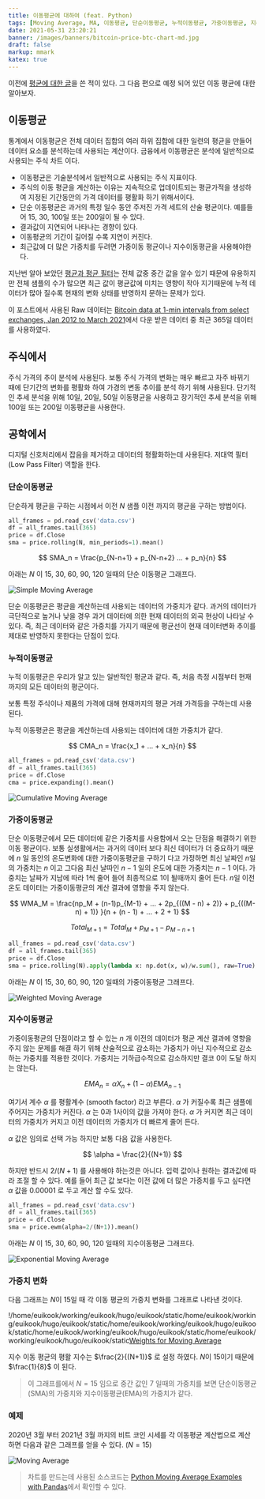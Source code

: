 ```yaml
---
title: 이동평균에 대하여 (feat. Python)
tags: [Moving Average, MA, 이동평균, 단순이동평균, 누적이동평균, 가중이동평균, 지수이동평균, Python, Pandas,]
date: 2021-05-31 23:20:21
banner: /images/banners/bitcoin-price-btc-chart-md.jpg
draft: false
markup: mmark
katex: true
---
```


이전에 [평균에 대한 글](/posts/average-and-average-filter)을 쓴 적이 있다. 그 다음 편으로 예정 되어 있던 이동 평균에 대한 알아보자.

## 이동평균

통계에서 이동평균은 전체 데이터 집합의 여러 하위 집합에 대한 일련의 평균을 만들어 데이터 요소를 분석하는데 사용되는 계산이다. 금융에서 이동평균은 분석에 일반적으로 사용되는 주식 차트 이다.

* 이동평균은 기술분석에서 일반적으로 사용되는 주식 지표이다.
* 주식의 이동 평균을 계산하는 이유는 지속적으로 업데이트되는 평균가적을 생성하여 지정된 기간동안의 가격 데이터를 평활화 하기 위해서이다.
* 단순 이동평균은 과거의 특정 일수 동안 주저진 가격 세트의 산술 평균이다. 예를들어 15, 30, 100일 또는 200일이 될 수 있다.
* 결과값이 지연되어 나타나는 경향이 있다.
* 이동평균의 기간이 길어질 수록 지연이 커진다.
* 최근값에 더 많은 가중치를 두려면 가중이동 평균이나 지수이동평균을 사용해야한다.

지난번 알아 보았던 [평균과 평균 필터](/posts/average-and-average-filter)는 전체 값중 중간 값을 알수 있기 때문에 유용하지만 전체 샘플의 수가 많으면 최근 값이 평균값에 미치는 영향이 작아 지기때문에 누적 데이터가 많아 질수록 현재의 변화 상태를 반영하지 문하는 문제가 있다.

이 포스트에서 사용된 Raw 데이터는 [Bitcoin data at 1-min intervals from select exchanges, Jan 2012 to March 2021](https://www.kaggle.com/mczielinski/bitcoin-historical-data)에서 다운 받은 데이터 중 최근 365일 데이터를 사용하였다.

<!--more-->

## 주식에서

주식 가격의 추이 분석에 사용된다. 보통 주식 가격의 변화는 매우 빠르고 자주 바뀌기 때에  단기간의 변화를 평활화 하여 가경의 변동 추이를 분석 하기 위해 사용된다. 단기적인 추세 분석을 위해 10일, 20일, 50일 이동평균을 사용하고 장기적인 추세 분석을 위해 100일 또는 200일 이동평균을 사용한다. 

## 공학에서

디지털 신호처리에서 잡음을 제거하고 데이터의 평활화하는데 사용된다. 저대역 필터(Low Pass Filter) 역할을 한다.

### 단순이동평균

단순하게 평균을 구하는 시점에서 이전 $N$ 샘플 이전 까지의 평균을 구하는 방법이다.

```python
all_frames = pd.read_csv('data.csv')
df = all_frames.tail(365)
price = df.Close
sma = price.rolling(N, min_periods=1).mean()
```

$$ 
SMA_n = \frac{p_{N-n+1} + p_{N-n+2} ... + p_n}{n}
$$

아래는 $N$ 이 15, 30, 60, 90, 120 일때의 단순 이동평균 그래프다.

![Simple Moving Average](/images/moving-average/sma.svg)

단순 이동평균은 평균을 계산하는데 사용되는 데이터의 가중치가 같다. 과거의 데이터가 극단적으로 높거나 낮을 경우 과거 데이터에 의한 현재 데이터의 외곡 현상이 나타날 수 있다. 즉, 최근 데이터와 같은 가중치를 가지기 때문에 평균선이 현재 데이터변화 추이를 제대로 반영하지 못한다는 단점이 있다.

### 누적이동평균

누적 이동평균은 우리가 알고 있는 일반적인 평균과 같다. 즉, 처음 측정 시점부터 현재 까지의 모든 데이터의 평군이다.

보통 특정 주식이나 제품의 가격에 대해 현재까지의 평균 거래 가격등을 구하는데 사용된다.

누적 이동평균은 평균을 계산하는데 사용되는 데이터에 대한 가중치가 같다. 

$$
CMA_n = \frac{x_1 + ... + x_n}{n}
$$

```python
all_frames = pd.read_csv('data.csv')
df = all_frames.tail(365)
price = df.Close
cma = price.expanding().mean()
```

![Cumulative Moving Average](/images/moving-average/cma.svg)

### 가중이동평균

단순 이동평군에서 모든 데이터에 같은 가중치를 사용함에서 오는 단점을 해결하기 위한 이동 평균이다. 보통 실생활에서는 과거의 데이터 보다 최신 데이터가 더 중요하기 때문에 $n$ 일 동안의 온도변화에 대한 가중이동평균을 구하기 다고 가정하면 최신 날짜인 $n$일의 가중치는 $n$  이고 그다음 최신 날따인 $n - 1$ 일의 온도에 대한 가중치는 $n - 1$ 이다. 가중치는 날짜가 지남에 따라 $1$씩 줄어 들어 최종적으로 $1$이 될때까지 줄어 든다.  $n$일 이전 온도 데이터는 가중이동평균의 계산 결과에 영향을 주지 않는다.

$$
WMA_M = \frac{np_M + (n-1)p_{M-1} + ... + 2p_{((M - n) + 2)} + p_{((M-n) + 1)} }{n + (n - 1) + ... + 2 + 1}
$$

$$
Total_{M+1} = Total_M + p_{M+1} - p_{M-n+1}
$$

```python
all_frames = pd.read_csv('data.csv')
df = all_frames.tail(365)
price = df.Close
sma = price.rolling(N).apply(lambda x: np.dot(x, w)/w.sum(), raw=True)
```

아래는 $N$ 이 15, 30, 60, 90, 120 일때의 가중이동평균 그래프다.

![Weighted Moving Average](/images/moving-average/wma.svg)

### 지수이동평균

가중이동평균의 단점이라고 할 수 있는 $n$ 개 이전의 데이터가 평균 계산 결과에 영향을 주지 않는 문제를 해결 하기 위해 산술적으로 감소하는 가중치가 아닌 지수적으로 감소하는 가중치를 적용한 것이다. 가중치는 기하급수적으로 감소하지만 결코 0이 도달 하지는 않는다.

$$
EMA_n = \alpha X_n + (1 - \alpha)EMA_{n-1}
$$

여기서 계수 $\alpha$ 를 평활계수 (smooth factor) 라고 부른다. $\alpha$ 가 커질수록 최근 샘플에 주어지는 가중치가 커진다. $\alpha$ 는 0과 1사이의 값을 가져야 한다. $\alpha$ 가 커지면 최근 데이터의 가중치가 커지고 이전 데이터의 가중치가 더 빠르게 줄어 든다.

$\alpha$ 값은 임의로 선택 가능 하지만 보통 다음 값을 사용한다.

$$
\alpha = \frac{2}{(N+1)}
$$

하지만 반드시 ${2}/{(N+1)}$ 를 사용해야 하는것은 아니다. 입력 값이나 원하는 결과값에 따라 조절 할 수 있다. 예를 들어 최근 값 보다는 이전 값에 더 많은 가중치를 두고 싶다면 $\alpha$ 값을 $0.00001$ 로 두고 계산 할 수도 있다.

```python
all_frames = pd.read_csv('data.csv')
df = all_frames.tail(365)
price = df.Close
sma = price.ewm(alpha=2/(N+1)).mean()
```

아래는 $N$ 이 15, 30, 60, 90, 120 일때의 지수이동평균 그래프다.

![Exponential Moving Average](/images/moving-average/ema.svg)

### 가중치 변화

다음 그래프는 $N$이 15일 때 각 이동 평균의 가중치 변화를 그래프로 나타낸 것이다.

!/home/euikook/working/euikook/hugo/euikook/static/home/euikook/working/euikook/hugo/euikook/static/home/euikook/working/euikook/hugo/euikook/static/home/euikook/working/euikook/hugo/euikook/static/home/euikook/working/euikook/hugo/euikook/static[Weights for Moving Average](/images/moving-average/weight.svg)

지수 이동 평균의 평활 지수는 $\frac{2}{(N+1)}$ 로 설정 하였다. $N$이 15이기 때문에 $\frac{1}{8}$ 이 된다.

> 이 그래프를에서 $N = 15$ 임으로 중간 값인 $7$ 일때의 가중치를 보면 단순이동평균(SMA)의 가중치와 지수이동평균(EMA)의 가중치가 같다.

### 예제

2020년 3월 부터 2021년 3월 까지의 비트 코인 시세를 각 이동평균 계산법으로 계산하면 다음과 같은 그래프를 얻을 수 있다. ($N=15$)

![Moving Average](/images/moving-average/all.svg)

> 차트를 만드는데 사용된 소스코드는 [Python Moving Average Examples with Pandas](https://github.com/euikook/python-moving-average-examples)에서 확인할 수 있다.